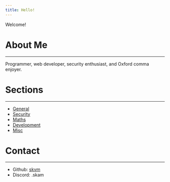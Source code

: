 ```yaml
---
title: Hello!
---
```


Welcome!
# About Me
---
Programmer, web developer, security enthusiast, and Oxford comma enjoyer.

# Sections
---
- [General](tags/general)
- [Security](tags/security)
- [Maths](tags/maths)
- [Development](tags/dev)
- [Misc](tags/misc)

# Contact
---
- Github: [skvm](https://github.com/skvm)
- Discord: .skam